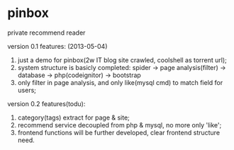 pinbox
======

private recommend reader

version 0.1 features: (2013-05-04)
1) just a demo for pinbox(2w IT blog site crawled, coolshell as torrent url);
2) system structure is basicly completed: spider -> page analysis(filter) -> database -> php(codeignitor) -> bootstrap
3) only filter in page analysis, and only like(mysql cmd) to match field for users;


version 0.2 features(todu):
1) category(tags) extract for page & site;
2) recommend service decoupled from php & mysql, no more only 'like';
3) frontend functions will be further developed, clear frontend structure need.
